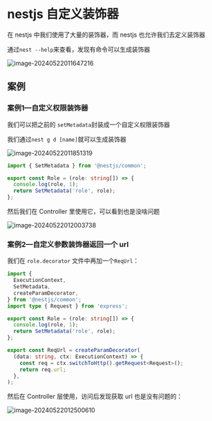 # nestjs 自定义装饰器

在 nestjs 中我们使用了大量的装饰器，而 nestjs 也允许我们去定义装饰器

通过`nest --help`来查看，发现有命令可以生成装饰器

![image-20240522011647216](https://chen-1320883525.cos.ap-chengdu.myqcloud.com/img/image-20240522011647216.png)

## 案例

### 案例1—自定义权限装饰器

我们可以把之前的 `setMetadata`封装成一个自定义权限装饰器

我们通过`nest g d [name]`就可以生成装饰器

![image-20240522011851319](https://chen-1320883525.cos.ap-chengdu.myqcloud.com/img/image-20240522011851319.png)

```typescript
import { SetMetadata } from '@nestjs/common';

export const Role = (role: string[]) => {
  console.log(role, 1);
  return SetMetadata('role', role);
};
```

然后我们在 Controller 里使用它，可以看到也是没啥问题

![image-20240522012003738](https://chen-1320883525.cos.ap-chengdu.myqcloud.com/img/image-20240522012003738.png)

### 案例2—自定义参数装饰器返回一个 url

我们在 `role.decorator` 文件中再加一个`ReqUrl`：

```typescript
import {
  ExecutionContext,
  SetMetadata,
  createParamDecorator,
} from '@nestjs/common';
import type { Request } from 'express';

export const Role = (role: string[]) => {
  console.log(role, 1);
  return SetMetadata('role', role);
};

export const ReqUrl = createParamDecorator(
  (data: string, ctx: ExecutionContext) => {
    const req = ctx.switchToHttp().getRequest<Request>();
    return req.url;
  },
);
```

然后在 Controller 层使用，访问后发现获取 url 也是没有问题的：

![image-20240522012500610](https://chen-1320883525.cos.ap-chengdu.myqcloud.com/img/image-20240522012500610.png)